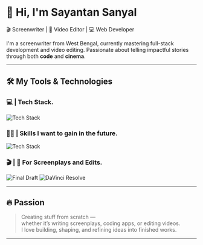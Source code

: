 # 👋 Hi, I'm Sayantan Sanyal

🎬 Screenwriter | 🎨 Video Editor | 💻 Web Developer

I'm a screenwriter from West Bengal, currently mastering full-stack development and video editing. Passionate about telling impactful stories through both **code** and **cinema**.

---

## 🛠️ My Tools & Technologies

### 💻 | Tech Stack.

<p align="left">
  <img src="https://skillicons.dev/icons?i=html,css,js,ts,react,redux,tailwind,vite,bootstrap,nodejs,npm,express,ejs,git" alt="Tech Stack" />
</p>

### ✍🏻 | Skills I want to gain in the future.

<p align="left">
  <img src="https://skillicons.dev/icons?i=mongodb,postgres,java,spring" alt="Tech Stack" />
</p>

### 🎬 | 🎨 For Screenplays and Edits.

<p align="left">
  <img src="https://img.shields.io/badge/FinalDraft-Screenwriting-blue?style=for-the-badge" alt="Final Draft" />
  <img src="https://img.shields.io/badge/DaVinci_Resolve-Video_Editing-black?style=for-the-badge" alt="DaVinci Resolve" />
</p>

---

## 🔥 Passion

> Creating stuff from scratch —  
> whether it’s writing screenplays, coding apps, or editing videos.  
> I love building, shaping, and refining ideas into finished works.

---
